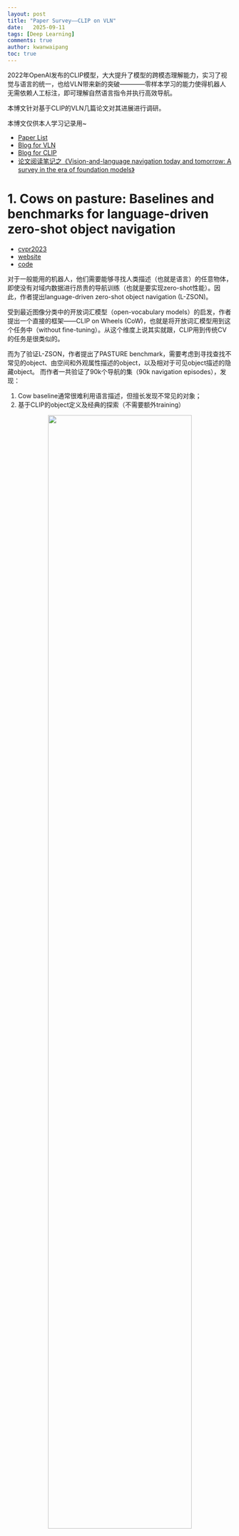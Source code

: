 ```yaml
---
layout: post
title: "Paper Survey——CLIP on VLN"
date:   2025-09-11
tags: [Deep Learning]
comments: true
author: kwanwaipang
toc: true
---
```



<!-- * 目录
{:toc} -->

<!-- # 引言 -->

2022年OpenAI发布的CLIP模型，大大提升了模型的跨模态理解能力，实习了视觉与语言的统一，也给VLN带来新的突破————零样本学习的能力使得机器人无需依赖人工标注，即可理解自然语言指令并执行高效导航。

本博文针对基于CLIP的VLN几篇论文对其进展进行调研。

本博文仅供本人学习记录用~

* [Paper List](https://github.com/KwanWaiPang/Awesome-VLN)
* [Blog for VLN](https://kwanwaipang.github.io/VLN/)
* [Blog for CLIP](https://kwanwaipang.github.io/CLIP/)
* [论文阅读笔记之《Vision-and-language navigation today and tomorrow: A survey in the era of foundation models》](https://kwanwaipang.github.io/VLNsurvery2024/)

<!-- !!!!!!!!!!!!!!!!!!!!!!!!!!!!!!!!!!!!!!!!!!!!!!!!!!!!!!!!!!!!!!!!!!!!!!!!!!!!!!!!!!!!!!!!!!!!!!!!!!!!!!!!!!!!!!!!!!!!!!!!!!! -->


# 1. Cows on pasture: Baselines and benchmarks for language-driven zero-shot object navigation

* [cvpr2023](https://openaccess.thecvf.com/content/CVPR2023/papers/Gadre_CoWs_on_Pasture_Baselines_and_Benchmarks_for_Language-Driven_Zero-Shot_Object_CVPR_2023_paper.pdf)
* [website](https://cow.cs.columbia.edu/)
* [code](https://github.com/columbia-ai-robotics/cow)

对于一般能用的机器人，他们需要能够寻找人类描述（也就是语言）的任意物体，即使没有对域内数据进行昂贵的导航训练（也就是要实现zero-shot性能）。因此，作者提出language-driven zero-shot object navigation (L-ZSON)。

受到最近图像分类中的开放词汇模型（open-vocabulary models）的启发，作者提出一个直接的框架——CLIP on Wheels (CoW)，也就是将开放词汇模型用到这个任务中（without fine-tuning）。从这个维度上说其实就跟，CLIP用到传统CV的任务是很类似的。

而为了验证L-ZSON，作者提出了PASTURE benchmark，需要考虑到寻找查找不常见的object、由空间和外观属性描述的object，以及相对于可见object描述的隐藏object。
而作者一共验证了90k个导航的集（90k navigation episodes），发现：
1. Cow baseline通常很难利用语言描述，但擅长发现不常见的对象；
2. 基于CLIP的object定义及经典的探索（不需要额外training）

<div align="center">
  <img src="../images/微信截图_20250911150618.png" width="80%" />
<figcaption>  
</figcaption>
</div>

本文主要是for object localization的，但是由于有语言的输入，且属于寻找物体，因此跟目标导向的VLN几乎是一样的。对于探索的方法有基于前沿的探索（Frontier based exploration，FBE，可以理解为用地图的探索 ）也有基于learning的（可以理解为用trainable GRU的hidden state来记录）

而对于采用的开发词汇分类器（open-vocabulary classifiers），通过三种策略来fine-turn CLIP模型为object localizers：
1. 采用CLIP的文本编码器来编码k个引用表达，特别指定目标物体在图像的哪个区域。比如`a plant in the top left of the image`。然后匹配当前观测的语言的embedding与CLIP的视觉embedding。计算图像和文本特征的相似性来决定区域的相关分数。
2. 将图像离散化为k个小的patches，然后或者CLIP的patch embedding。然后将每个patch embedding与CLIP文本embeding进行卷积。如果object在patch中，对这个patch的相关分数就会很高。
3. 修改一个可解析（interpretability）的方法，从ViT中提取物体的相关性。使用一个目标CLIP文本embedding以及CLIP视觉编码器的累积梯度信息，进而可以构建输入pixel的相关性的图，当object在视野中可以定性的分割目标。

对于开放词汇检测器与分割器（open-vocabulary detectors and segmentors）采用了两个额外的开发词汇模型来做object localization
* MDETR segmentation model，输入文本和图像，输出box检测。
* OWL-ViT detector用了一系列预测微调配方来将类似CLIP的方法转为物体检测。

实验测试测试了一系列基于CLIP的baseline的SR和SPL（Success weighted by inverse path length）

# 2. CLIP-NAV: USING CLIP FOR ZERO-SHOT VISIONAND-LANGUAGE NAVIGATION

* [PDF](https://arxiv.org/pdf/2211.16649)

本文与上一篇是同期提出的，开创了CLIP在导航中的另一条技术路径。相较于前者依赖全局热力图的暴力搜索策略，CLIP-NAV采用局部增量规划框架，将导航过程分解为单步决策序列：通过CLIP实时计算视觉场景与子指令（如「找厨房门」）的匹配度，直接预测最优动作（左转/直行）。

VLN要面对的场景都是比较复杂的：如任意的语言指令、多样性的环境。而CLIP等视觉语言模型在zero-shot目标识别等都展示了强大的性能，因此作者在本文中尝试探究这些方法能否实现zero-shot的language grounding。本质上跟上文是有点像的，都是把CLIP用到VLN中（without any dataset-specific finetuning），作为尝试性论文，只是上一篇以object navigation为主题，本篇更细化到VLN上。

此前的VLN方法都是采用监督学习,模型首先在"seen"环境及指令下训练的,然后在"seen"以及"unseen"环境下验证.这类型的方法没见过的环境中通常有明显的性能drop.如下图所示:

<div align="center">
  <img src="../images/微信截图_20250914100033.png" width="80%" />
<figcaption>  
</figcaption>
</div>

此外,现有的VLN模型也都是dataset specific的,也就是在一个数据集下训练的模型难以泛化到另一个数据集上.比如在REVERIE上训练的,在SOON上可能得不到类似的结果(虽然这两个数据集都是很像的,都是coarse-grained instruction following task).不过这主要是由于训练数据不够导致的。虽然可以通过一些数据增强来改善，但是提升还是有限的。

作者所提出的方法包含三步：
1. 指令分解-将粗粒度（coarse-grained）指令分解为关键短语。
2. 视觉语言定位（Vision-Language Grounding）-使用CLIP在环境中找到keyphrase
3. 采用CLIP的分数来做导航决策

下面也对用作者提出的指令分解方法与GPT-3做指令分解的区别
<div align="center">
  <img src="../images/微信截图_20250914102140.png" width="80%" />
  <img src="../images/微信截图_20250914102200.png" width="80%" />
<figcaption>  
作者将指令分解的时候会分为：Navigational components (NC) and Activity components (AC)
</figcaption>
</div>

将指令分解为keyphrases后，作者就用于在Matterport3D的导航中，而Matterport3D的每个节点但都是agent的360度的全景图像，而为了选择全景图中的导航方向，作者将其分为4个分开的image，每张图包含了agent大概90度的空间。然后图片分别与语言指令通过CLIP进行匹配，选择匹配最大的为方向。其中AC指令如果超过一定的阈值或满足停止的条件时就会执行`stop`

<div align="center">
  <img src="../images/微信截图_20250914103003.png" width="80%" />
<figcaption> 
上图的红色就是选定的图像 
</figcaption>
</div>

下图则是为整个CLIP-Nav的框架。每一步将全景图分为4张图像。通过CLIP选择一张图像。进而可以获得该图片对应的可以导航邻近节点，然后选择最近的节点。
此外，NC grouding score也会决定什么时候选择下一个keyphrase。比如，`Go to the kitchen`如果 grounding score一直高于一定的阈值，我们就假设agent可以成功导航到kitchen，并且可以执行next keyphrase。因此CLIP不仅仅是选择导航的方向，还是决定agent什么时候到达中间的目标位置。

<div align="center">
  <img src="../images/微信截图_20250914103509.png" width="80%" />
<figcaption> 
</figcaption>
</div>

同时由于选择节点的时候采用的是最近的节点，因此作者额外提出了一个 backtracking mechanism，如下图所示。用来决定agent是否需要回溯一些节点。

<div align="center">
  <img src="../images/微信截图_20250914104435.png" width="80%" />
<figcaption> 
</figcaption>
</div>

不过从实验的表格上来看，似乎并没有作者所宣称的效果，只是额外定义了Relative Change in Success (RCS)指标来证明效果更好，但是成功率这些是远不如supervised learning的

<div align="center">
  <img src="../images/微信截图_20250914104854.png" width="80%" />
<figcaption> 
</figcaption>
</div>


# 3. ESC: Exploration with Soft Commonsense Constraints for Zero-shot Object Navigation

* [PDF](https://proceedings.mlr.press/v202/zhou23r/zhou23r.pdf)

本文提出了一种新的zero-shot的目标导航方法。软常识约束下的探索（Exploration with Soft Commonsense constraints，ESC)。通过预训练模型引入常识推理机制，而不需要导航经验或者其他的视觉环境的训练。
1. ESC利用预训练视觉语言模型（GLIP）来做open-world prompt-based grounding（开放世界提示定位）以及采用预训练的commonsense 语言模型来做房间和物体的推理（这部分属于场景理解/scene understanding）。
2. ESC通过把导航动作建模为用于高效探索的软逻辑词（soft logic predicates），实现将commonsense知识转换为导航action，这部分（Frontier-based Exploration 和Probabilistic Soft Logic，PSL）就是将大语言模型（LLM）推理的commonsense知识转换为执行action。

而本文验证也是以object goal navigation的benchmark来评估的。

ESC框架如下图所示。首先将输入的图像转换为场景的语言理解，然后将其投影为语义地图（semantic map），然后利用LLM来进行常识推理，进而获取目标物体与其他物体、房间的空间关系。最后通过结合Frontier-based Exploration与场景语义理解，还有通过Probabilistic Soft Logic实现commonsense的推理。

<div align="center">
  <img src="../images/微信截图_20250914143449.png" width="80%" />
<figcaption> 
</figcaption>
</div>

* 开放世界语义理解：为了利用LLM来做导航推理，需要将输入的RGB图像转换为语言形式的语言内容。这部分的实现是采用GLIP
* 语言地图的构建（Semantic Map Construction）：基于输入的depth，agent的位置，相机的参数，可以实现2D图像pixel转换到3D空间，并且存储为3D voxel的形式，然后再将其沿着高度维度进行投影即可获得2D导航地图（其实也就是栅格地图）

对于探索采用的是一种启发式探索方法，基于边界的探索（Frontier-based Exploration，FBE）

至于性能效果则是比前面的CoW要好不少。

<div align="center">
  <img src="../images/微信截图_20250914144949.png" width="80%" />
<figcaption> 
</figcaption>
</div>

最后值得一提的是，写这篇博文的初衷其实是参考了这篇文献推文的[10年VLN之路：详解具身智能「视觉-语言-导航」三大技术拐点！](https://mp.weixin.qq.com/s/FvPMMnaHNovsU28xC-agRg)当时觉得这篇推文写得很差，每个字都懂连起来既没有逻辑性，又没有连贯性，所以打算针对性的把里面提到VLN的四个CLIP工作阅读一下，结果读了3个发现两个都不是直接跟VLN有关系的😂并且也没有一个明显的技术发展的脉络。。。。。。

# VLFM: Vision-Language Frontier Maps for Zero-Shot Semantic Navigation




# 参考资料
* [10年VLN之路：详解具身智能「视觉-语言-导航」三大技术拐点！](https://mp.weixin.qq.com/s/FvPMMnaHNovsU28xC-agRg)
